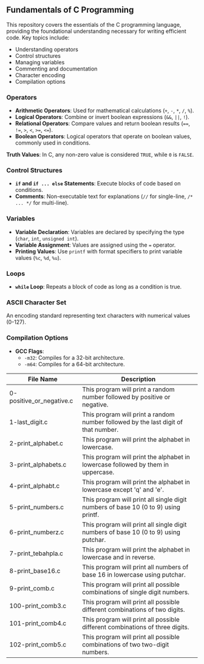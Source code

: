 ## Fundamentals of C Programming

This repository covers the essentials of the C programming language, providing the foundational understanding necessary for writing efficient code. Key topics include:

- Understanding operators
- Control structures
- Managing variables
- Commenting and documentation
- Character encoding
- Compilation options

### Operators

- **Arithmetic Operators**: Used for mathematical calculations (`+`, `-`, `*`, `/`, `%`).
- **Logical Operators**: Combine or invert boolean expressions (`&&`, `||`, `!`).
- **Relational Operators**: Compare values and return boolean results (`==`, `!=`, `>`, `<`, `>=`, `<=`).
- **Boolean Operators**: Logical operators that operate on boolean values, commonly used in conditions.

**Truth Values**: In C, any non-zero value is considered `TRUE`, while `0` is `FALSE`.

### Control Structures

- **`if` and `if ... else` Statements**: Execute blocks of code based on conditions.
- **Comments**: Non-executable text for explanations (`//` for single-line, `/* ... */` for multi-line).

### Variables

- **Variable Declaration**: Variables are declared by specifying the type (`char`, `int`, `unsigned int`).
- **Variable Assignment**: Values are assigned using the `=` operator.
- **Printing Values**: Use `printf` with format specifiers to print variable values (`%c`, `%d`, `%u`).

### Loops

- **`while` Loop**: Repeats a block of code as long as a condition is true.

### ASCII Character Set

An encoding standard representing text characters with numerical values (0-127).

### Compilation Options

- **GCC Flags**:
  - `-m32`: Compiles for a 32-bit architecture.
  - `-m64`: Compiles for a 64-bit architecture.

| File Name              | Description                                                        |
|------------------------|--------------------------------------------------------------------|
| 0-positive_or_negative.c| This program will print a random number followed by positive or negative. |
| 1-last_digit.c        | This program will print a random number followed by the last digit of that number. |
| 2-print_alphabet.c    | This program will print the alphabet in lowercase.                |
| 3-print_alphabets.c   | This program will print the alphabet in lowercase followed by them in uppercase. |
| 4-print_alphabt.c     | This program will print the alphabet in lowercase except 'q' and 'e'. |
| 5-print_numbers.c     | This program will print all single digit numbers of base 10 (0 to 9) using printf. |
| 6-print_numberz.c     | This program will print all single digit numbers of base 10 (0 to 9) using putchar. |
| 7-print_tebahpla.c    | This program will print the alphabet in lowercase and in reverse. |
| 8-print_base16.c      | This program will print all numbers of base 16 in lowercase using putchar. |
| 9-print_comb.c        | This program will print all possible combinations of single digit numbers. |
| 100-print_comb3.c     | This program will print all possible different combinations of two digits. |
| 101-print_comb4.c     | This program will print all possible different combinations of three digits. |
| 102-print_comb5.c     | This program will print all possible combinations of two two-digit numbers. |
